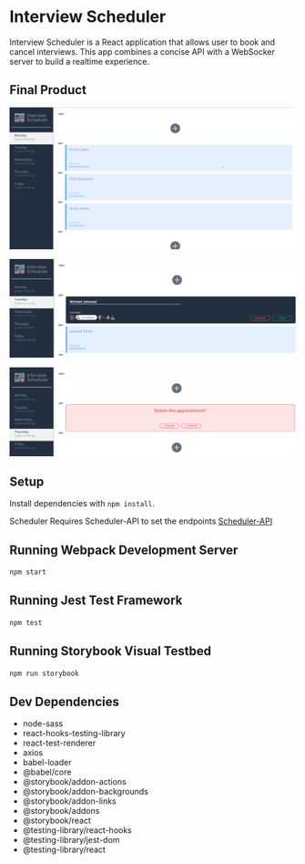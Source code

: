 # Interview Scheduler

Interview Scheduler is a React application that allows user to book and cancel interviews. This app combines a concise API with a WebSocker server to build a realtime experience.

## Final Product

!["This is the Interview Scheduler Homepage."](https://github.com/au-richard/scheduler/blob/master/docs/homepage.png)

!["This is the form for booking an appointment."](https://github.com/au-richard/scheduler/blob/master/docs/appointment-form.png)

!["This is the confirmation for deleting an appointment."](https://github.com/au-richard/scheduler/blob/master/docs/delete-appointment-confirmation.png)

## Setup

Install dependencies with `npm install`.

Scheduler Requires Scheduler-API to set the endpoints
[Scheduler-API](https://github.com/au-richard/scheduler-api)

## Running Webpack Development Server

```sh
npm start
```

## Running Jest Test Framework

```sh
npm test
```

## Running Storybook Visual Testbed

```sh
npm run storybook
```

## Dev Dependencies
- node-sass
- react-hooks-testing-library
- react-test-renderer
- axios
- babel-loader
- @babel/core
- @storybook/addon-actions
- @storybook/addon-backgrounds
- @storybook/addon-links
- @storybook/addons
- @storybook/react
- @testing-library/react-hooks
- @testing-library/jest-dom
- @testing-library/react


